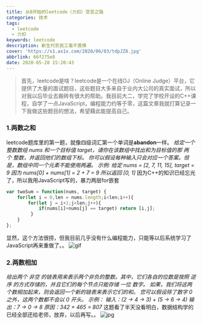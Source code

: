 ```yaml
---
title: 从0开始的leetcode（力扣）受苦之路
categories: 技术
tags:
  - leetcode
  - 力扣
keywords: leetcode
description: 新生代农民工毫不畏惧
cover: 'https://s1.ax1x.com/2020/06/03/tdpJZ8.jpg'
abbrlink: 66f275e8
date: 2020-05-28 15:20:43
---
```


> 首先，leetcode是啥？leetcode是一个在线OJ（Online Judge）平台，它提供了大量的面试题目，这些题目大多来自于业内大公司的真实面试，所以对我以后毕业去搬砖有很大的帮助。我目前大二，学完了学校开设的C++课程，自学了一点JavaScript，编程能力约等于零，这篇文章我就打算记录一下我做这些题目的想法，希望藉此能提高自己。

### 1.两数之和

leetcode题库里的第一题，就像四级词汇第一个单词是**abandon**一样。
*给定一个整数数组 nums 和一个目标值 target，请你在该数组中找出和为目标值的那 两个 整数，并返回他们的数组下标。
你可以假设每种输入只会对应一个答案。但是，数组中同一个元素不能使用两遍。
示例:
给定 nums = [2, 7, 11, 15], target = 9
因为 nums[0] + nums[1] = 2 + 7 = 9
所以返回 [0, 1]*
因为C++的知识已经忘光了，所以我用JavaScript写的，暴力两层for嵌套

```javascript
var twoSum = function(nums, target) {
    for(let i = 0,len = nums.length;i<len;i++){
        for(let j = i+1;j<len;j++){
            if(nums[i]+nums[j] == target) return [i,j];
         }
    }
};
```

显然，这个方法很捞，但我目前几乎没有什么编程能力，只能等以后系统学习了JavaScript再来重做了。。
![gif](https://cdn.muyulong.top/image/fe1d7199cd03767da6b6b8bb8f5da9ca.gif)

### 2.两数相加

*给出两个 非空 的链表用来表示两个非负的整数。其中，它们各自的位数是按照 逆序 的方式存储的，并且它们的每个节点只能存储 一位 数字。
如果，我们将这两个数相加起来，则会返回一个新的链表来表示它们的和。
您可以假设除了数字 0 之外，这两个数都不会以 0 开头。
示例：
输入：(2 -> 4 -> 3) + (5 -> 6 -> 4)
输出：7 -> 0 -> 8
原因：342 + 465 = 807*
这题看了半天没看明白，数据结构学的已经全部还给老师，放弃，以后再写。。
![jpg](https://cdn.muyulong.top/image/QQ图片20200604160259.jpg)
